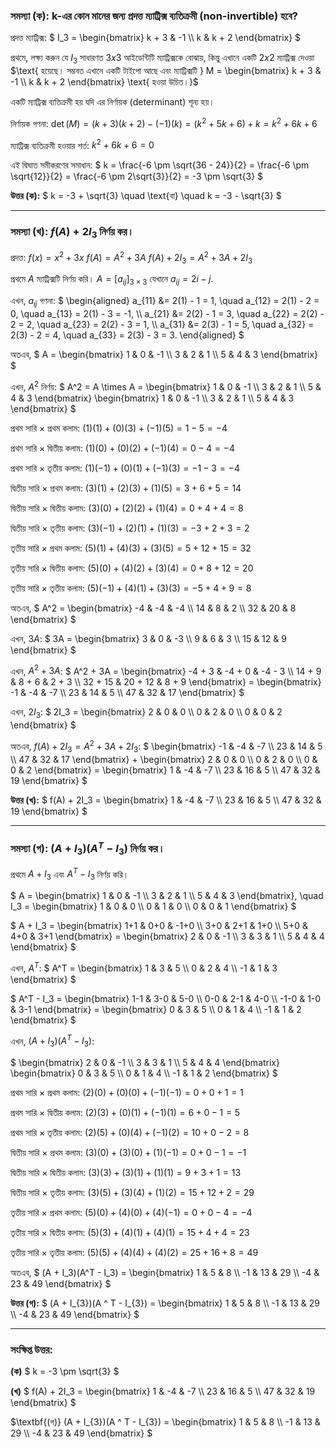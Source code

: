 ### সমস্যা (ক): k-এর কোন মানের জন্য প্রদত্ত ম্যাট্রিক্স ব্যতিক্রমী (non-invertible) হবে?

প্রদত্ত ম্যাট্রিক্স:
$` I_3 = \begin{bmatrix} k + 3 & -1 \\ k & k + 2 \end{bmatrix} `$

$`\text{প্রথমে, লক্ষ্য করুন যে } I_3 \text{ সাধারণত } 3x3 \text{ আইডেন্টিটি ম্যাট্রিক্সকে বোঝায়, কিন্তু এখানে একটি } 2x2 \text{ ম্যাট্রিক্স দেওয়া }`$  
$`\text{ হয়েছে। সম্ভবত এখানে একটি টাইপো আছে এবং ম্যাট্রিক্সটি } M = \begin{bmatrix} k + 3 & -1 \\ k & k + 2 \end{bmatrix} \text{ হওয়া উচিত।}`$

একটি ম্যাট্রিক্স ব্যতিক্রমী হয় যদি এর নির্ণায়ক (determinant) শূন্য হয়।

নির্ণায়ক গণনা:
$` \det(M) = (k + 3)(k + 2) - (-1)(k) = (k^2 + 5k + 6) + k = k^2 + 6k + 6 `$

ম্যাট্রিক্স ব্যতিক্রমী হওয়ার শর্ত:
$` k^2 + 6k + 6 = 0 `$

এই দ্বিঘাত সমীকরণের সমাধান:
$` k = \frac{-6 \pm \sqrt{36 - 24}}{2} = \frac{-6 \pm \sqrt{12}}{2} = \frac{-6 \pm 2\sqrt{3}}{2} = -3 \pm \sqrt{3} `$

**উত্তর (ক):**
$` k = -3 + \sqrt{3} \quad \text{বা} \quad k = -3 - \sqrt{3} `$

---

### সমস্যা (খ): $` f(A) + 2I_{3} `$ নির্ণয় কর।

প্রদত্ত:
$` f(x) = x^2 + 3x `$
$` f(A) = A^2 + 3A `$
$` f(A) + 2I_3 = A^2 + 3A + 2I_3 `$

প্রথমে $` A `$ ম্যাট্রিক্সটি নির্ণয় করি। $` A = [a_{ij}]_{3 \times 3} `$ যেখানে $` a_{ij} = 2i - j `$.

এখন, $` a_{ij} `$ গণনা:
$`
\begin{aligned}
a_{11} &= 2(1) - 1 = 1, \quad a_{12} = 2(1) - 2 = 0, \quad a_{13} = 2(1) - 3 = -1, \\
a_{21} &= 2(2) - 1 = 3, \quad a_{22} = 2(2) - 2 = 2, \quad a_{23} = 2(2) - 3 = 1, \\
a_{31} &= 2(3) - 1 = 5, \quad a_{32} = 2(3) - 2 = 4, \quad a_{33} = 2(3) - 3 = 3.
\end{aligned}
`$

অতএব,
$` A = \begin{bmatrix} 1 & 0 & -1 \\ 3 & 2 & 1 \\ 5 & 4 & 3 \end{bmatrix} `$

এখন, $` A^2 `$ নির্ণয়:
$` A^2 = A \times A = \begin{bmatrix} 1 & 0 & -1 \\ 3 & 2 & 1 \\ 5 & 4 & 3 \end{bmatrix} \begin{bmatrix} 1 & 0 & -1 \\ 3 & 2 & 1 \\ 5 & 4 & 3 \end{bmatrix} `$

প্রথম সারি × প্রথম কলাম:
$` (1)(1) + (0)(3) + (-1)(5) = 1 - 5 = -4 `$

প্রথম সারি × দ্বিতীয় কলাম:
$` (1)(0) + (0)(2) + (-1)(4) = 0 - 4 = -4 `$

প্রথম সারি × তৃতীয় কলাম:
$` (1)(-1) + (0)(1) + (-1)(3) = -1 - 3 = -4 `$

দ্বিতীয় সারি × প্রথম কলাম:
$` (3)(1) + (2)(3) + (1)(5) = 3 + 6 + 5 = 14 `$

দ্বিতীয় সারি × দ্বিতীয় কলাম:
$` (3)(0) + (2)(2) + (1)(4) = 0 + 4 + 4 = 8 `$

দ্বিতীয় সারি × তৃতীয় কলাম:
$` (3)(-1) + (2)(1) + (1)(3) = -3 + 2 + 3 = 2 `$

তৃতীয় সারি × প্রথম কলাম:
$` (5)(1) + (4)(3) + (3)(5) = 5 + 12 + 15 = 32 `$

তৃতীয় সারি × দ্বিতীয় কলাম:
$` (5)(0) + (4)(2) + (3)(4) = 0 + 8 + 12 = 20 `$

তৃতীয় সারি × তৃতীয় কলাম:
$` (5)(-1) + (4)(1) + (3)(3) = -5 + 4 + 9 = 8 `$

অতএব,
$` A^2 = \begin{bmatrix} -4 & -4 & -4 \\ 14 & 8 & 2 \\ 32 & 20 & 8 \end{bmatrix} `$

এখন, $` 3A `$:
$` 3A = \begin{bmatrix} 3 & 0 & -3 \\ 9 & 6 & 3 \\ 15 & 12 & 9 \end{bmatrix} `$

এখন, $` A^2 + 3A `$:
$` A^2 + 3A = \begin{bmatrix} -4 + 3 & -4 + 0 & -4 - 3 \\ 14 + 9 & 8 + 6 & 2 + 3 \\ 32 + 15 & 20 + 12 & 8 + 9 \end{bmatrix} = \begin{bmatrix} -1 & -4 & -7 \\ 23 & 14 & 5 \\ 47 & 32 & 17 \end{bmatrix} `$

এখন, $` 2I_3 `$:
$` 2I_3 = \begin{bmatrix} 2 & 0 & 0 \\ 0 & 2 & 0 \\ 0 & 0 & 2 \end{bmatrix} `$

অতএব, $` f(A) + 2I_3 = A^2 + 3A + 2I_3 `$:
$` \begin{bmatrix} -1 & -4 & -7 \\ 23 & 14 & 5 \\ 47 & 32 & 17 \end{bmatrix} + \begin{bmatrix} 2 & 0 & 0 \\ 0 & 2 & 0 \\ 0 & 0 & 2 \end{bmatrix} = \begin{bmatrix} 1 & -4 & -7 \\ 23 & 16 & 5 \\ 47 & 32 & 19 \end{bmatrix} `$

**উত্তর (খ):**
$` f(A) + 2I_3 = \begin{bmatrix} 1 & -4 & -7 \\ 23 & 16 & 5 \\ 47 & 32 & 19 \end{bmatrix} `$

---

### সমস্যা (গ): $` (A + I_{3})(A ^ T - I_{3}) `$ নির্ণয় কর।

প্রথমে $` A + I_3 `$ এবং $` A^T - I_3 `$ নির্ণয় করি।

$` A = \begin{bmatrix} 1 & 0 & -1 \\ 3 & 2 & 1 \\ 5 & 4 & 3 \end{bmatrix}, \quad I_3 = \begin{bmatrix} 1 & 0 & 0 \\ 0 & 1 & 0 \\ 0 & 0 & 1 \end{bmatrix} `$

$` A + I_3 = \begin{bmatrix} 1+1 & 0+0 & -1+0 \\ 3+0 & 2+1 & 1+0 \\ 5+0 & 4+0 & 3+1 \end{bmatrix} = \begin{bmatrix} 2 & 0 & -1 \\ 3 & 3 & 1 \\ 5 & 4 & 4 \end{bmatrix} `$

এখন, $` A^T `$:
$` A^T = \begin{bmatrix} 1 & 3 & 5 \\ 0 & 2 & 4 \\ -1 & 1 & 3 \end{bmatrix} `$

$` A^T - I_3 = \begin{bmatrix} 1-1 & 3-0 & 5-0 \\ 0-0 & 2-1 & 4-0 \\ -1-0 & 1-0 & 3-1 \end{bmatrix} = \begin{bmatrix} 0 & 3 & 5 \\ 0 & 1 & 4 \\ -1 & 1 & 2 \end{bmatrix} `$

এখন, $` (A + I_3)(A^T - I_3) `$:

$` \begin{bmatrix} 2 & 0 & -1 \\ 3 & 3 & 1 \\ 5 & 4 & 4 \end{bmatrix} \begin{bmatrix} 0 & 3 & 5 \\ 0 & 1 & 4 \\ -1 & 1 & 2 \end{bmatrix} `$

প্রথম সারি × প্রথম কলাম:
$` (2)(0) + (0)(0) + (-1)(-1) = 0 + 0 + 1 = 1 `$

প্রথম সারি × দ্বিতীয় কলাম:
$` (2)(3) + (0)(1) + (-1)(1) = 6 + 0 - 1 = 5 `$

প্রথম সারি × তৃতীয় কলাম:
$` (2)(5) + (0)(4) + (-1)(2) = 10 + 0 - 2 = 8 `$

দ্বিতীয় সারি × প্রথম কলাম:
$` (3)(0) + (3)(0) + (1)(-1) = 0 + 0 - 1 = -1 `$

দ্বিতীয় সারি × দ্বিতীয় কলাম:
$` (3)(3) + (3)(1) + (1)(1) = 9 + 3 + 1 = 13 `$

দ্বিতীয় সারি × তৃতীয় কলাম:
$` (3)(5) + (3)(4) + (1)(2) = 15 + 12 + 2 = 29 `$

তৃতীয় সারি × প্রথম কলাম:
$` (5)(0) + (4)(0) + (4)(-1) = 0 + 0 - 4 = -4 `$

তৃতীয় সারি × দ্বিতীয় কলাম:
$` (5)(3) + (4)(1) + (4)(1) = 15 + 4 + 4 = 23 `$

তৃতীয় সারি × তৃতীয় কলাম:
$` (5)(5) + (4)(4) + (4)(2) = 25 + 16 + 8 = 49 `$

অতএব,
$` (A + I_3)(A^T - I_3) = \begin{bmatrix} 1 & 5 & 8 \\ -1 & 13 & 29 \\ -4 & 23 & 49 \end{bmatrix} `$

**উত্তর (গ):**
$` (A + I_{3})(A ^ T - I_{3}) = \begin{bmatrix} 1 & 5 & 8 \\ -1 & 13 & 29 \\ -4 & 23 & 49 \end{bmatrix} `$

---

### সংক্ষিপ্ত উত্তর:

**(ক)**
$` k = -3 \pm \sqrt{3} `$

**(খ)**
$` f(A) + 2I_3 = \begin{bmatrix} 1 & -4 & -7 \\ 23 & 16 & 5 \\ 47 & 32 & 19 \end{bmatrix} `$

$`\textbf{(গ)} (A + I_{3})(A ^ T - I_{3}) = \begin{bmatrix} 1 & 5 & 8 \\ -1 & 13 & 29 \\ -4 & 23 & 49 \end{bmatrix} `$
